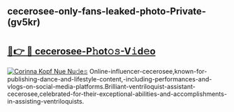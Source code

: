 ## cecerosee-only-fans​-leaked-photo​-Private-(gv5kr)


# <h2><a href="https://mediaupload.pro?title=cecerosee&ref=git">🔗👉 🔴 cecerosee-P𝚑ot𝚘𝚜-V𝚒d𝚎o</a></h2>

[![Corinna Kopf Nue Nu𝚍e𝚜](https://i.imgur.com/0qMVB7G.gif)](https://mediaupload.pro?title=cecerosee&ref=git)
Online-influencer-cecerosee,known-for-publishing-dance-and-lifestyle-content,-including-performances-and-vlogs-on-social-media-platforms.Brilliant-ventriloquist-assistant-cecerosee,celebrated-for-their-exceptional-abilities-and-accomplishments-in-assisting-ventriloquists.  